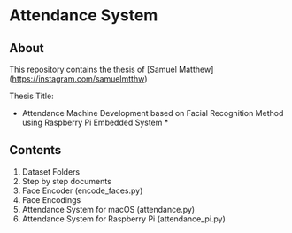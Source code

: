 # Attendance System
## About
This repository contains the thesis of [Samuel Matthew] (https://instagram.com/samuelmtthw)

Thesis Title:
* Attendance Machine Development based on Facial Recognition Method using Raspberry Pi Embedded System *

## Contents
1. Dataset Folders
2. Step by step documents
3. Face Encoder (encode_faces.py)
4. Face Encodings
5. Attendance System for macOS (attendance.py)
6. Attendance System for Raspberry Pi (attendance_pi.py)
